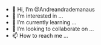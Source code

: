 - 👋 Hi, I’m @Andreandrademanaus
- 👀 I’m interested in ...
- 🌱 I’m currently learning ...
- 💞️ I’m looking to collaborate on ...
- 📫 How to reach me ...

<!---
Andreandrademanaus/Andreandrademanaus is a ✨ special ✨ repository because its `README.md` (this file) appears on your GitHub profile.
You can click the Preview link to take a look at your changes.
--->
